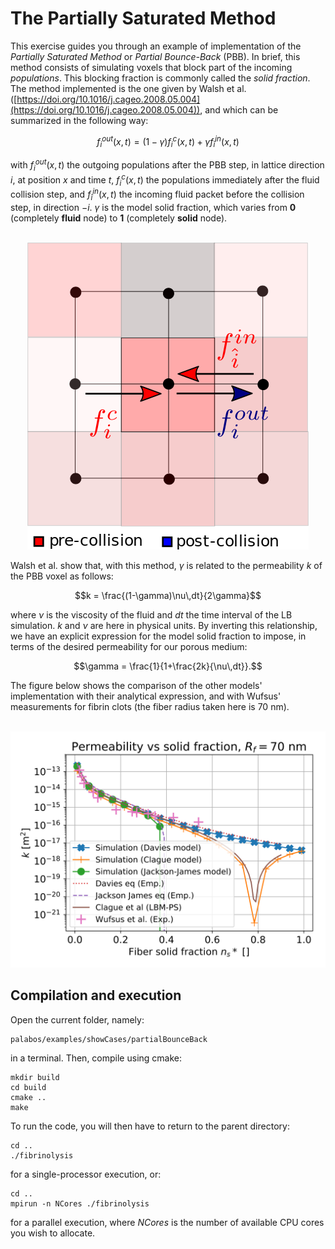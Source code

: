 <script type="text/x-mathjax-config">
  MathJax.Hub.Config({
    tex2jax: {
      inlineMath: [ ['$','$'], ["\\(","\\)"] ],
      processEscapes: true
    }
  });
</script>

# The Partially Saturated Method

This exercise guides you through an example of implementation of the *Partially Saturated Method* or *Partial Bounce-Back* (PBB). In brief, this method consists of simulating voxels that block part of the incoming *populations*. This blocking fraction is commonly called the *solid fraction*.
The method implemented is the one given by Walsh et al. ([https://doi.org/10.1016/j.cageo.2008.05.004](https://doi.org/10.1016/j.cageo.2008.05.004)), and which can be summarized in the following way: 

```math
f_i^{out}(x,t) = (1-\gamma)f_i^c(x,t) + \gamma f_{\hat{i}}^{in}(x,t)
```
with $`f_i^{out}(x,t)`$ the outgoing populations after the PBB step, in lattice direction $`i`$, at position $`x`$ and time $`t`$, $`f_i^c(x,t)`$ the populations immediately after the fluid collision step, and $`f_{\hat{i}}^{in}(x,t)`$ the incoming fluid packet before the collision step, in direction $`-i`$. $`\gamma`$ is the model solid fraction, which varies from **0** (completely **fluid** node) to **1** (completely **solid** node). 
<center>
<br/>
<img alt="PBB voxel" src="./img/PBBVoxel.png" title="PBB voxel"/>
<br/>
</center>

Walsh et al. show that, with this method, $`\gamma`$ is related to the permeability $`k`$ of the PBB voxel as follows:
```math
k = \frac{(1-\gamma)\nu\,dt}{2\gamma}
```
where $`\nu`$ is the viscosity of the fluid and $`dt`$ the time interval of the LB simulation. $`k`$ and $`\nu`$ are here in physical units.
By inverting this relationship, we have an explicit expression for the model solid fraction to impose, in terms of the desired permeability for our porous medium:
```math
\gamma = \frac{1}{1+\frac{2k}{\nu\,dt}}.
```

The figure below shows the comparison of the other models' implementation with their analytical expression, and with Wufsus' measurements for fibrin clots (the fiber radius taken here is 70 nm).

<center>
<br/>
<img alt="Permeability models" src="./img/PermeModels.png" title="Permeability models implemented"/>
<br/>
</center>

## Compilation and execution

Open the current folder, namely:

	palabos/examples/showCases/partialBounceBack
	
in a terminal. 
Then, compile using cmake:

	mkdir build
	cd build
	cmake ..
	make
To run the code, you will then have to return to the parent directory:

	cd ..
	./fibrinolysis

for a single-processor execution, or:

	cd ..
	mpirun -n NCores ./fibrinolysis

for a parallel execution, where *NCores* is the number of available CPU cores you wish to allocate.

